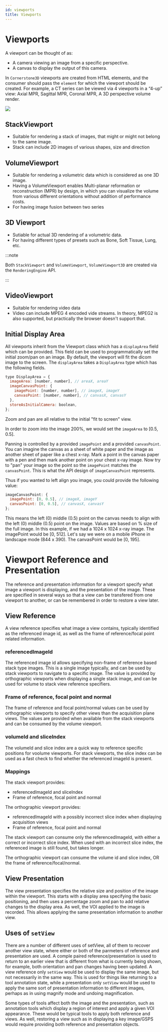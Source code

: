 ```yaml
---
id: viewports
title: Viewports
---
```


# Viewports

A viewport can be thought of as:

- A camera viewing an image from a specific perspective.
- A canvas to display the output of this camera.

In `Cornerstone3D` viewports are created from HTML elements, and the consumer should
pass the `element` for which the viewport should be created. For example, a CT series can be
viewed via 4 viewports in a “4-up” view: Axial MPR, Sagittal MPR, Coronal MPR, A 3D perspective volume render.

<div style={{textAlign: 'center'}}>

![](../../assets/viewports.png)

</div>

## StackViewport

- Suitable for rendering a stack of images, that might or might not belong to the same image.
- Stack can include 2D images of various shapes, size and direction

## VolumeViewport

- Suitable for rendering a volumetric data which is considered as one 3D image.
- Having a VolumeViewport enables Multi-planar reformation or reconstruction (MPR) by design, in which you can visualize the volume from various different orientations without addition of performance costs.
- For having image fusion between two series

## 3D Viewport

- Sutiable for actual 3D rendering of a volumetric data.
- For having different types of presets such as Bone, Soft Tissue, Lung, etc.

:::note

Both `StackViewport` and `VolumeViewport`, `VolumeViewport3D` are created via the `RenderingEngine` API.

:::

## VideoViewport

- Suitable for rendering video data
- Video can include MPEG 4 encoded vide streams. In theory, MPEG2 is also supported,
  but practically the browser doesn't support that.

## Initial Display Area

All viewports inherit from the Viewport class which has a `displayArea` field which can be provided.
This field can be used to programmatically set the initial zoom/pan on an image. By default, the viewport
will fit the dicom image to the screen. The `displayArea` takes a `DisplayArea` type which has the following
fields.

```js
type DisplayArea = {
  imageArea: [number, number], // areaX, areaY
  imageCanvasPoint: {
    imagePoint: [number, number], // imageX, imageY
    canvasPoint: [number, number], // canvasX, canvasY
  },
  storeAsInitialCamera: boolean,
};
```

Zoom and pan are all relative to the initial "fit to screen" view.

In order to zoom into the image 200%, we would set the `imageArea` to [0.5, 0.5].

Panning is controlled by a provided `imagePoint` and a provided `canvasPoint`. You can imagine the canvas as a sheet of white paper and the image as another sheet of paper like a chest x-ray. Mark a point in the canvas paper with a pen and then mark another point on your chest x-ray image. Now try to "pan" your image so the point so the `imagePoint` matches the
`canvasPoint`. This is what the API design of `imageCanvasPoint` represents.

Thus if you wanted to left align you image, you could provide the following value:

```js
imageCanvasPoint: {
  imagePoint: [0, 0.5], // imageX, imageY
  canvasPoint: [0, 0.5], // canvasX, canvasY
};
```

This means the left (0) middle (0.5) point on the canvas needs to align with the
left (0) middle (0.5) point on the image. Values are based on % size of the full image.
In this example, if we had a 1024 x 1024 x-ray image. The imagePoint would be [0, 512].
Let's say we were on a mobile iPhone in landscape mode (844 x 390). The canvasPoint would be [0, 195].

# Viewport Reference and Presentation

The reference and presentation information for a viewport specify what image a viewport
is displaying, and the presentation of the image. These are specified in several ways
so that a view can be transfered from one viewport to another, or can be remembered in order
to restore a view later.

## View Reference

A view reference specifies what image a view contains, typically identified as the referenced
image id, as well as the frame of reference/focal point related information.

### referencedImageId

The referenced image id allows specifying non-frame of reference based stack type images. This is
a single image typically, and can be used by stack viewports to navigate to a specific image.
The value is provided by orthographic viewports when displaying a single stack image, and can be
used for volume to stack view reference specifiers.

### Frame of reference, focal point and normal

The frame of reference and focal point/normal values can be used by orthographic viewports to
specify other views than the acquisition plane views. The values are provided when available from
the stack viewports and can be consumed by the volume viewport.

### volumeId and sliceIndex

The volumeId and slice index are a quick way to reference specific positions for voolume viewports.
For stack viewports, the slice index can be used as a fast check to find whether the referenced
imageId is present.

### Mappings

The stack viewport provides:

- referencedImageId and sliceIndex
- Frame of reference, focal point and normal

The orthographic viewport provides:

- referencedImageId with a possibly incorrect slice index when displaying acquisition views
- Frame of reference, focal point and normal

The stack viewport can consume only the referencedImageId, with either a correct or incorrect slice index. When used with an incorrect slice index, the referenced image is still found, but takes longer.

The orthographic viewport can consume the volume id and slice index, OR the frame of reference/focal/normal.

## View Presentation

The view presentation specifies the relative size and position of the image within
the viewport. This starts with a display area specifying the basic positioning,
and then uses a percentage zoom and pan to add relative changes to the display area.
As well, the VOI applied to the image is recorded. This allows applying the same
presentation information to another view.

## Uses of `setView`

There are a number of different uses of setView, all of them to recover another view
state, where either or both of the parmeters of reference and presentation are used.
A comple paired reference/presentation is used to return to an earlier view that is
different from what is currently being shown, for example, both orientation and pan changes
having been updated. A view reference only `setView` would be used to display the
same image, but not necessarily in the same way. This is used for things like returning to
a tool annotation state, while a presentation only `setView` would be used to apply the same
sort of presentation information to different images, perhaps as in using magnify mode and undoing
magnification.

Some types of tools affect both the image and the presentation, such as annotation tools which
display a region of interest and apply a given VOI appearance. These would be typical tools to
apply both reference and views. As well, restoring a view such as in displaying a key image/GSPS
would require providing both reference and presentation objects.
